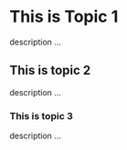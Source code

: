 # This is Topic 1

description ...

## This is topic 2

description ...

### This is topic 3

description ...